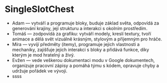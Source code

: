 ﻿# SingleSlotChest

- Adam — vytváří a programuje bloky, buduje základ světa, odpovídá za generování krajiny, její strukturu a interakci s okolním prostředím.
- Tomáš — zodpovídá za grafiku: vytváří modely, kreslí textury, tvoří animace a dělá svět vizuálně krásným, stylovým a příjemným pro hráče.
- Míra — vyvíjí předměty (itemy), programuje jejich vlastnosti a mechaniky, zajišťuje jejich interakci s bloky a přidává funkce, díky kterým je mod hratelný a živý.
- Evžen — vede veškerou dokumentaci modu v Google dokumentech, organizuje pracovní zápisy a pomáhá týmu s kódem, opravuje chyby a udržuje pořádek ve vývoji.
- ssss